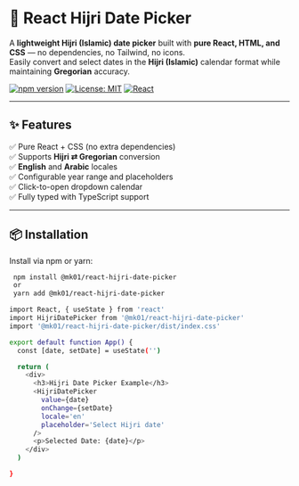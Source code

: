 ﻿# 🌙 React Hijri Date Picker

A **lightweight Hijri (Islamic) date picker** built with **pure React, HTML, and CSS** — no dependencies, no Tailwind, no icons.  
Easily convert and select dates in the **Hijri (Islamic)** calendar format while maintaining **Gregorian** accuracy.

[![npm version](https://img.shields.io/npm/v/react-hijri-date-picker.svg)](https://www.npmjs.com/package/@mk01/react-hijri-date-picker)
[![License: MIT](https://img.shields.io/badge/License-MIT-yellow.svg)](LICENSE)
[![React](https://img.shields.io/badge/react-17%2B-blue.svg)](https://react.dev)

---

## ✨ Features

✅ Pure React + CSS (no extra dependencies)  
✅ Supports **Hijri ⇄ Gregorian** conversion  
✅ **English** and **Arabic** locales  
✅ Configurable year range and placeholders  
✅ Click-to-open dropdown calendar  
✅ Fully typed with TypeScript support  

---

## 📦 Installation

Install via npm or yarn:

```bash
 npm install @mk01/react-hijri-date-picker
 or
 yarn add @mk01/react-hijri-date-picker
```
```bash
import React, { useState } from 'react'
import HijriDatePicker from '@mk01/react-hijri-date-picker'
import '@mk01/react-hijri-date-picker/dist/index.css'

export default function App() {
  const [date, setDate] = useState('')

  return (
    <div>
      <h3>Hijri Date Picker Example</h3>
      <HijriDatePicker
        value={date}
        onChange={setDate}
        locale='en'
        placeholder='Select Hijri date'
      />
      <p>Selected Date: {date}</p>
    </div>
  )

}
